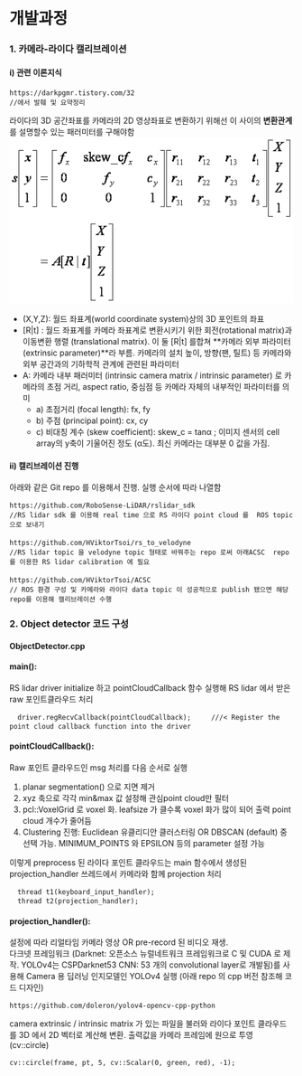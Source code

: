 # 개발과정

### 1. 카메라-라이다 캘리브레이션 

#### i) 관련 이론지식

```
https://darkpgmr.tistory.com/32
//에서 발췌 및 요약정리
```
라이다의 3D 공간좌표를 카메라의 2D 영상좌표로 변환하기 위해선 이 사이의 **변환관계**를 설명할수 있는 패러미터를 구해야함
![projection](./img/projection.png)

* (X,Y,Z): 월드 좌표계(world coordinate system)상의 3D 포인트의 좌표
* [R|t] : 월드 좌표계를 카메라 좌표계로 변환시키기 위한 회전(rotational matrix)과 이동변환 행렬 (translational matrix). 이 둘  [R|t] 를합쳐 **카메라 외부 파라미터(extrinsic parameter)**라 부름. 카메라의 설치 높이, 방향(팬, 틸트) 등 카메라와 외부 공간과의 기하학적 관계에 관련된 파라미터
* A: 카메라 내부 패러미터 (intrinsic camera matrix / intrinsic parameter) 로 카메라의 초점 거리, aspect ratio, 중심점 등 카메라 자체의 내부적인 파라미터를 의미
	* a) 초점거리 (focal length): fx, fy
	* b) 주점 (principal point): cx, cy
	* c) 비대칭 계수 (skew coefficient): skew_c = tanα ;  이미지 센서의 cell array의 y축이 기울어진 정도 (α도). 최신 카메라는 대부분 0 값을 가짐. 

#### ii) 캘리브레이션 진행
아래와 같은 Git repo 를 이용해서 진행. 실행 순서에 따라 나열함
```
https://github.com/RoboSense-LiDAR/rslidar_sdk
//RS lidar sdk 를 이용해 real time 으로 RS 라이다 point cloud 를  ROS topic 으로 보내기 

https://github.com/HViktorTsoi/rs_to_velodyne
//RS lidar topic 을 velodyne topic 형태로 바꿔주는 repo 로써 아래ACSC  repo  를 이용한 RS lidar calibration 에 필요 

https://github.com/HViktorTsoi/ACSC
// ROS 환경 구성 및 카메라와 라이다 data topic 이 성공적으로 publish 됐으면 해당 repo를 이용해 캘리브레이션 수행 
```

### 2. Object detector 코드 구성

#### ObjectDetector.cpp
#### main():
RS lidar driver initialize 하고 pointCloudCallback 함수 실행해 RS lidar 에서 받은 raw 포인트클라우드 처리
```
  driver.regRecvCallback(pointCloudCallback);     ///< Register the point cloud callback function into the driver
  ```
#### pointCloudCallback():
Raw 포인트 클라우드인 msg 처리를 다음 순서로 실행
1. 	planar segmentation() 으로 지면 제거
2. xyz 축으로 각각 min&max 값 설정해 관심point cloud만 필터 
3. pcl::VoxelGrid 로 voxel 화. leafsize  가 클수록 voxel 화가 많이 되어 출력 point cloud 개수가 줄어듬
4. Clustering 진행: Euclidean 유클리디안 클러스터링 OR DBSCAN (default) 중 선택 가능. MINIMUM_POINTS 와 EPSILON 등의 parameter 설정 가능 

이렇게 preprocess 된 라이다 포인트 클라우드는 main 함수에서 생성된 projection_handler 쓰레드에서 카메라와 함께 projection 처리 
	
```
  thread t1(keyboard_input_handler);
  thread t2(projection_handler);
 ```
#### projection_handler():
설정에 따라 리얼타임 카메라 영상 OR pre-record 된 비디오 재생.   
 다크넷 프레임워크 (Darknet: 오픈소스 뉴럴네트워크 프레임워크로 C 및  CUDA 로 제작. YOLOv4는 CSPDarknet53 CNN: 53 개의 convolutional layer로 개발됨)를 사용해 Camera 용 딥러닝 인지모델인 YOLOv4 실행 (아래 repo 의 cpp 버전 참조해 코드 디자인)
 ```
 https://github.com/doleron/yolov4-opencv-cpp-python
 ```
 camera extrinsic / intrinsic matrix 가 있는 파일을 불러와 라이다 포인트 클라우드를 3D 에서 2D 벡터로 계산해 변환.  출력값을 카메라 프레임에 원으로 투영 (cv::circle)
 ```
 cv::circle(frame, pt, 5, cv::Scalar(0, green, red), -1);
 ```